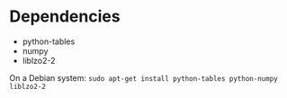 # Dependencies
* python-tables
* numpy
* liblzo2-2

On a Debian system:
`sudo apt-get install python-tables python-numpy liblzo2-2 `
